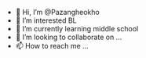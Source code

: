 - 👋 Hi, I’m @Pazangheokho
- 👀 I’m interested BL
- 🌱 I’m currently learning  middle school
- 💞️ I’m looking to collaborate on ...
- 📫 How to reach me ...

<!---
Pazangheokho/Pazangheokho is a ✨ special ✨ repository because its `README.md` (this file) appears on your GitHub profile.
You can click the Preview link to take a look at your changes.
--->
